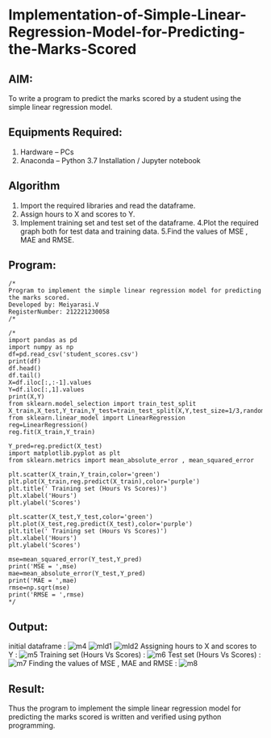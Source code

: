 # Implementation-of-Simple-Linear-Regression-Model-for-Predicting-the-Marks-Scored

## AIM:
To write a program to predict the marks scored by a student using the simple linear regression model.

## Equipments Required:
1. Hardware – PCs
2. Anaconda – Python 3.7 Installation / Jupyter notebook

## Algorithm
1. Import the required libraries and read the dataframe.
2. Assign hours to X and scores to Y.
3. Implement training set and test set of the dataframe.
4.Plot the required graph both for test data and training data.
5.Find the values of MSE , MAE and RMSE.

## Program:
```
/*
Program to implement the simple linear regression model for predicting the marks scored.
Developed by: Meiyarasi.V
RegisterNumber: 212221230058
/*
```
```
/*
import pandas as pd
import numpy as np
df=pd.read_csv('student_scores.csv')
print(df)
df.head()
df.tail()
X=df.iloc[:,:-1].values
Y=df.iloc[:,1].values
print(X,Y)
from sklearn.model_selection import train_test_split
X_train,X_test,Y_train,Y_test=train_test_split(X,Y,test_size=1/3,random_state=0)
from sklearn.linear_model import LinearRegression
reg=LinearRegression()
reg.fit(X_train,Y_train)

Y_pred=reg.predict(X_test)
import matplotlib.pyplot as plt
from sklearn.metrics import mean_absolute_error , mean_squared_error

plt.scatter(X_train,Y_train,color='green')
plt.plot(X_train,reg.predict(X_train),color='purple')
plt.title(' Training set (Hours Vs Scores)')
plt.xlabel('Hours')
plt.ylabel('Scores')

plt.scatter(X_test,Y_test,color='green')
plt.plot(X_test,reg.predict(X_test),color='purple')
plt.title(' Training set (Hours Vs Scores)')
plt.xlabel('Hours')
plt.ylabel('Scores')

mse=mean_squared_error(Y_test,Y_pred)
print('MSE = ',mse)
mae=mean_absolute_error(Y_test,Y_pred)
print('MAE = ',mae)
rmse=np.sqrt(mse)
print('RMSE = ',rmse)
*/
```

## Output:
initial dataframe :
![m4](https://user-images.githubusercontent.com/94748389/192093643-be9a12e6-5867-477a-9662-6a41bbb248b3.png)
![mld1](https://user-images.githubusercontent.com/94748389/199940097-68c8323e-b4a1-4cfb-8ff1-2ddf1975b96f.png)
![mld2](https://user-images.githubusercontent.com/94748389/199940152-6291ee38-7512-485b-b161-55eca20b83ab.png)
Assigning hours to X and scores to Y :
![m5](https://user-images.githubusercontent.com/94748389/192093653-f3b88dca-c965-4279-a758-98ab506c2ac2.png)
Training set (Hours Vs Scores) :
![m6](https://user-images.githubusercontent.com/94748389/192093668-6d4b3884-8865-4a70-9672-9b0e25c84292.png)
Test set (Hours Vs Scores) : 
![m7](https://user-images.githubusercontent.com/94748389/192093680-33a2b35f-58bc-42e7-8a97-8d95f897d4f3.png)
Finding the values of MSE , MAE and RMSE :
![m8](https://user-images.githubusercontent.com/94748389/192093688-56e3f998-4339-4558-9579-0f21e908af62.png)




## Result:
Thus the program to implement the simple linear regression model for predicting the marks scored is written and verified using python programming.
